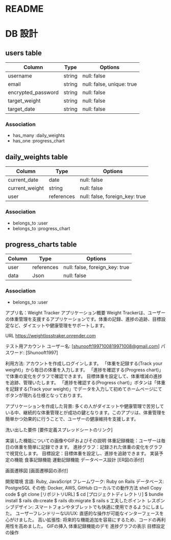 # README
# DB 設計

## users table

| Column             | Type   | Options                   |
|--------------------|--------|---------------------------|
| username           | string | null: false               |
| email              | string | null: false, unique: true |
| encrypted_password | string | null: false               |
| target_weight      | string | null: false               |
| target_date        | string | null: false               |

### Association

- has_many :daily_weights
- has_one :progress_chart

## daily_weights table

| Column             | Type       | Options                        |
|----------------    |------------|--------------------------------|
| current_date       | date       | null: false                    |
| current_weight     | string     | null: false                    |
| user               | references | null: false, foreign_key: true |

### Association

- belongs_to :user
- belongs_to :progress_chart

## progress_charts table

| Column             | Type       | Options                        |
|--------------------|------------|--------------------------------|
| user               | references | null: false, foreign_key: true |
| data               | Json       | null: false                    |
### Association

- belongs_to :user



アプリ名：Weight Tracker
アプリケーション概要
Weight Trackerは、ユーザーの体重管理を支援するアプリケーションです。体重の記録、進捗の追跡、目標設定など、ダイエットや健康管理をサポートします。

URL
https://weightlosstraker.onrender.com

テスト用アカウント
ユーザー名: [shunooft1997100819971008@gmail.com]
パスワード: [Shunooft1997]

利用方法:
アカウントを作成しログインします。
「体重を記録する(Track your weight)」から毎日の体重を入力します。
「進捗を確認する(Progress chart)」で体重の変化をグラフで確認できます。
目標体重を設定して、体重増減の進捗を追跡、管理いたします。
「進捗を確認する(Progress chart)」ボタンは「体重を記録する(Track your weight)」でデータを入力して初めてホームページにてボタンが現れる仕様となっております。

アプリケーションを作成した背景:
多くの人がダイエットや健康管理で苦労している中、継続的な体重管理とが成功の鍵となります。このアプリは、体重管理を簡単かつ効果的に行うことで、ユーザーの健康維持を支援します。

洗い出した要件
[要件定義スプレッドシートのリンク]

実装した機能についての画像やGIFおよびその説明
体重記録機能：ユーザーは毎日の体重を簡単に記録できます。
進捗グラフ：記録された体重の変化をグラフで視覚化します。
目標設定：目標体重を設定し、進捗を追跡できます。
実装予定の機能
食事記録機能
運動記録機能
データベース設計
[ER図の添付]

画面遷移図
[画面遷移図の添付]

開発環境
言語: Ruby, JavaScript
フレームワーク: Ruby on Rails
データベース: PostgreSQL
その他: Docker, AWS, GitHub
ローカルでの動作方法
shell
Copy code
$ git clone [リポジトリURL]
$ cd [プロジェクトディレクトリ]
$ bundle install
$ rails db:create
$ rails db:migrate
$ rails s
工夫したポイント
レスポンシブデザイン: スマートフォンやタブレットでも快適に使用できるようにしました。
ユーザーフレンドリーなUI/UX: 直感的な操作が可能なインターフェースを心がけました。
高い拡張性: 将来的な機能追加を容易にするため、コードの再利用性を高めました。
GIFの挿入
体重記録機能のデモ
進捗グラフの表示
目標設定の操作
